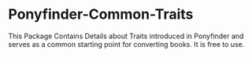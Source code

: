 # Ponyfinder-Common-Traits
This Package Contains Details about Traits introduced in Ponyfinder and serves as a common starting point for converting books. It is free to use.
